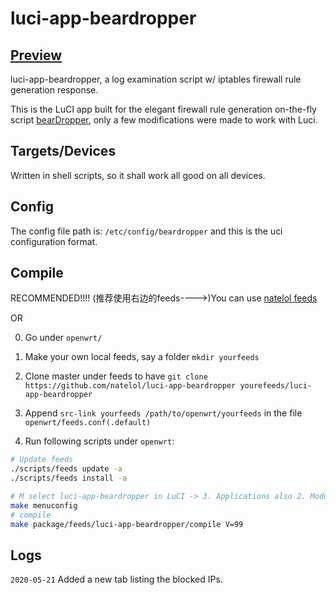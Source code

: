 luci-app-beardropper
===

[Preview][preview]
---
luci-app-beardropper, a log examination script w/ iptables firewall rule generation response.
 
 This is the LuCI app built for the elegant firewall rule generation on-the-fly script [bearDropper][bearDropper], only a few modifications were made to work with Luci.
 

 
Targets/Devices
---
Written in shell scripts, so it shall work all good on all devices.


Config
---
The config file path is: `/etc/config/beardropper`  and this is the uci configuration format.



Compile
---
RECOMMENDED!!!! (推荐使用右边的feeds---->)You can use [natelol feeds][feeds]


OR


0. Go under `openwrt/`

1. Make your own local feeds, say a folder `mkdir yourfeeds`

2. Clone master under feeds to have `git clone https://github.com/natelol/luci-app-beardropper yourefeeds/luci-app-beardropper`

3. Append  `src-link yourfeeds /path/to/openwrt/yourfeeds` in the file `openwrt/feeds.conf(.default)`  

4. Run following scripts under `openwrt`:

```bash
# Update feeds
./scripts/feeds update -a
./scripts/feeds install -a

# M select luci-app-beardropper in LuCI -> 3. Applications also 2. Modules->Translations if you want translations together
make menuconfig
# compile
make package/feeds/luci-app-beardropper/compile V=99
```

Logs
---
`2020-05-21` Added a new tab listing the blocked IPs.


 [preview]: https://github.com/natelol/luci-app-beardropper/tree/master/preview
 [bearDropper]: https://github.com/robzr/bearDropper
 [feeds]: https://github.com/natelol/natelol
